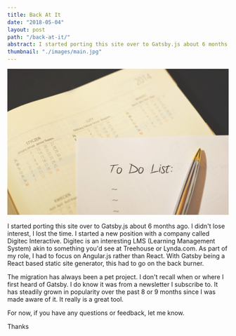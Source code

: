 ```yaml
---
title: Back At It
date: "2018-05-04"
layout: post
path: "/back-at-it/"
abstract: I started porting this site over to Gatsby.js about 6 months ago. I didn't lose interest, I lost the time. I started a new position with a company called Digitec Interactive. Digitec is an interesting LMS (Learning Management System) akin to something you'd see at Treehouse or Lynda.com.
thumbnail: "./images/main.jpg"
---
```

![](./images/main.jpg)

I started porting this site over to Gatsby.js about 6 months ago. I didn't lose interest, I lost the time. I started a new position with a company called Digitec Interactive. Digitec is an interesting LMS (Learning Management System) akin to something you'd see at Treehouse or Lynda.com. As part of my role, I had to focus on Angular.js rather than React. With Gatsby being a React based static site generator, this had to go on the back burner. 

The migration has always been a pet project. I don't recall when or where I first heard of Gatsby. I do know it was from a newsletter I subscribe to. It has steadily grown in popularity over the past 8 or 9 months since I was made aware of it. It really is a great tool.

For now, if you have any questions or feedback, let me know.

Thanks